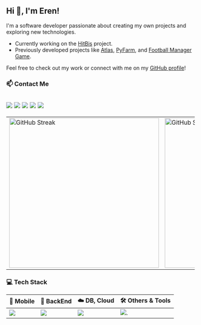 ## Hi 👋, I'm Eren!

I'm a software developer passionate about creating my own projects and exploring new technologies.
- Currently working on the [HitBis](https://github.com/ErenElagz/HitBis) project.
- Previously developed projects like [Atlas](https://github.com/ErenElagz/Atlas), [PyFarm](https://github.com/ErenElagz/PyFarm), and [Football Manager Game](https://github.com/ErenElagz/Football-Manager-Game).

Feel free to check out my work or connect with me on my [GitHub profile](https://github.com/ErenElagz)!

### 📫 Contact Me
[![](https://skillicons.dev/icons?i=gmail)](mailto:erenelagz@gmail.com)
[![](https://skills-icons.vercel.app/api/icons?i=x)](https://twitter.com/erenelagz)
[![](https://skillicons.dev/icons?i=linkedin)](https://www.linkedin.com/in/erenelagz)
[![](https://skillicons.dev/icons?i=instagram)](https://www.instagram.com/erenelagz)
[![](https://skillicons.dev/icons?i=discord)](https://discordapp.com/users/erenelagz)
---

<table>
  <tr>
    <td>
      <img src="https://streak-stats.demolab.com?user=erenelagz&theme=github-dark&hide_border=true" alt="GitHub Streak" width="400" />
    </td>
    <td>
      <img src="https://github-readme-stats.vercel.app/api?username=erenelagz&show_icons=true&theme=dark&title_color=ffffff&text_color=ffffff&bg_color=0d1117&hide_border=true&locale=en" alt="GitHub Stats" width="400" />
    </td>
  </tr>
</table>


### 💻 Tech Stack

| **📱 Mobile**         | **🧱 BackEnd**              | **☁️ DB, Cloud**       | **🛠️ Others & Tools**                                                |
|-----------------------|----------------------------|------------------------|----------------------------------------------------------------------|
| [![](https://skillicons.dev/icons?i=react,androidstudio)](https://github.com/erenelagz) | [![](https://skillicons.dev/icons?i=nodejs,express,nginx)](https://skillicons.dev) | [![](https://skillicons.dev/icons?i=aws,gcp,mongodb,sqlite)](https://skillicons.dev) | ![.](https://skillicons.dev/icons?i=figma,blender,firebase,wordpress,py,electron,tensorflow,arduino) |


